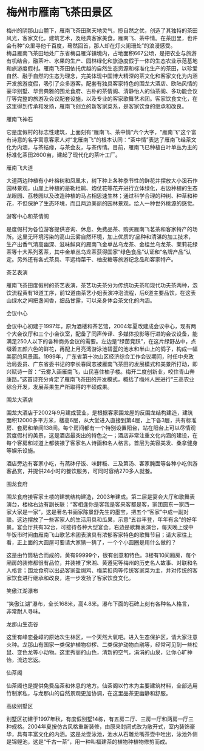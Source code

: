 # 梅州市雁南飞茶田景区  
梅州的阴那山山麓下，雁南飞茶田聚天地灵气，揽自然之优，创造了其独特的茶田风光，客家文化，建筑艺术，及经典客家美食。雁南飞、茶中情。在茶田里，也许会有种“众里寻他千百度，蓦然回首，那人却在灯火阑珊处”的浪漫感受。  
梅县雁南飞茶田地处广东省梅县雁洋镇境内，占地面积667公顷，是把农业与旅游有机结合，融茶叶、水果的生产、园林绿化和旅游度假于一体的生态农业示范基地和旅游度假村。雁南飞茶田依托优越的自然生态资源和标准化生产的茶田，以珍爱自然、融于自然的生态为理念，完美体现中国博大精深的茶文化和客家文化为内涵开发旅游度假，吸引了众多游客。配套有独具客家特色的围龙大酒店、欧陆风情的豪华别墅、华贵典雅的围龙食府、古朴的茶情阁、清静怡人的仙茶阁、多功能会议厅等完整的旅游及会议配套设施，以及专业的客家歌舞艺术团。客家饮食文化，在这里得到传承和发扬，雁南飞创立的新客家菜系，是客家饮食的继承和改良。  

雁南飞神石  

它是度假村的标志性建筑，上面刻有“雁南飞、茶中情”六个大字，“雁南飞”这个富有诗意的名字寓意客家人对“北雁南飞”的根本认同：“茶中情”表达了雁南飞经茶文化为内涵，与茶结缘，与茶会友，与茶传情。目前，雁南飞已种植白叶单丛为主的标准化茶田2600亩，建起了现代化的茶叶工厂。  

雁南飞大道  

大道两边种植有小叶榕树和凤凰木，树下种上各种季节性的鲜花并摆放大小溪石作园林景观，山崖上种植的是勒杜鹃、炮仗花等花卉进行立体绿化，右边种植的生态龙眼园、荔枝园以及改造种植的马占相思速生林；通过科学合理的种树、种草和种花，不但保护了生态环境，而且两边美丽的园林景观，给人一种世外桃源的感觉。  

游客中心和茶情阁  

是度假村为各位游客提供咨询、休息、免费品茶、购买雁南飞茗茶和客家特产的场所。这里无环境污染的高山云雾自然环境，加上优质的‘品种和清湛的加工技术，生产出香气清高幽深、滋味鲜爽的雁南飞金单丛乌龙茶、金桂兰乌龙茶、茉莉花绿茶等十大系列茗茶，其中金单丛乌龙茶获得国家“绿色食品”认证和“名牌产品”认定。另外还有各式茶具、平远梅菜干、柚皮糖等旅游纪念品和客家特产。  

茶艺表演  

雁南飞茶田度假村的茶艺表演，茶艺功夫茶分为传统功夫茶和现代功夫茶两种，泡饮流程黄有18道工序，前12道由茶艺小姐表演冲泡流程，后6道主要品饮，在这表山绿水之间把盏闻香，细品甘露，可以亲身体会茶文化的内涵。  

会议中心  

会议中心初建于1997年，原为酒楼和茶艺馆，2004年夏改建成会议中心，现有两个大会议厅和三个小会议室，配备了同声传译、多媒体投影等行进的会议设备，能满足250人以下的各种商务会议的需要。左边是“绿茵竞跃”，在这片绿野丛中，点缀着五颜六色的鲜花，再配上月亮湾游泳池碧蓝的池水和半山上的鸽子，构成一幅美丽的风景画。1999年，广东省第十次山区经济综合工作会议期间，时任中央政治局委员、广东省委书记的李长春同志被雁南飞茶田的发展模式和美景所打动，即兴赋诗一首：“云雾入画雁南飞，山民喜住柚子楼。梅开二度创新业，咬住青山奔康路。”这首诗充分肯定了雁南飞茶田的开发模式，概括了梅州人民进行“三高农业综合开发，发展茶果生产所取得的丰硕成果。  

围龙大酒店  

围龙大酒店于2002年9月建成营业，是根据客家围龙屋的反围龙结构建造，建筑面积12000多平方米，楼高6层，从大堂进入直接到第4层，上下各3层，共有标准房、套房和单间138间。每个房间都有一个特别设置阳台，站在阳台上可以尽情观赏度假村的美景，这是酒店最突出的特色之一；酒店非常注重文化内涵的建设，在每个客房和过道上都装裱了客家名人诗画和名人格言。首层为美容美发、桑拿健身等娱乐设施。  

酒店旁边有客家小吃，有蒸砵仔饭、味酵粄、三及第汤、客家腌面等各种小吃供游客品赏，并提供24小时的餐饮服务，可同时容纳270多人就餐。  

围龙食府  

围龙食府接客家土楼的建筑结构建造，2003年建成。第二层是宴会大厅和歌舞表演台，楼梯右边有副长联：“客相逢你是客我是客来客都是客，家团圆东一家西一家大家是一家”，这是著名书画家陈景舒先生的墨宝，把五个“客家”中成一副对联。这边摆放了一些客家人的生活用具和瓜果，示意“五谷丰登，年年有余”的好年景。宴会厅共有32台，可接待各种大型宴会。右边是歌舞表演台，每天晚上或中午饭市时间由雁南飞山歌艺术团表演具有浓郁客家特色的歌舞节目；请大家往上看，正上面的大圆屋可要请大家猜一猜了，一个个小圆圈是用什么做的？  

这是由竹筒粘合而成的，黄有99999个，很有创意和特色。3楼有10间厢房，每个厢房的装修都很有品位，并装裱了宋湘、黄遵宪等梅州的历史名人故事、对联和名人格言；围龙食府以出品客家盐焗鸡、梅菜扣肉等传统客家菜为主，并对传统的客家饮食进行继承和改良，进一步发扬了客家饮食文化。  

笑傲江湖瀑布  

“笑傲江湖”瀑布，全长168米，高4.8米。瀑布下面的石碑上刻有各种名人格言，非常耐人寻味。  

龙那山生态谷  

这里有峰恋叠嶂的原始次生林区，一个天然大氧吧。进入生态保护区，请大家注意火种。龙那山有国家一类保护植物桫椤、二类保护动物白鹇等，经常可见到一些松鼠、变色龙等小动物。这里秀丽的山色，清新的空气，涓涓的山泉，让你心旷神怡，流边忘返。  

仙茶阁  

仙茶阁也是提供免费品茶和休息的地方。仙茶阁以竹木为主要建筑材料，全部选用竹制家私，与龙那山的自然景观更加协调，在这里品茶更幽静和舒服。  

高级别墅区  

别墅区初建于1997年秋，有度假别墅14栋，有五房二厅、三房一厅和两房一厅三种规格。2004年夏按仿古风格重新装修，由原来封闭式改为敞开式，室内装饰豪华，具有丰富文化的内涵。这是龙壶泳池，池水从石雕龙嘴茶壶中吐出，泳池外侧是锦鲤池，这是“千古一茶”，用一种叫福建茶的植物种植物修剪而成。  

